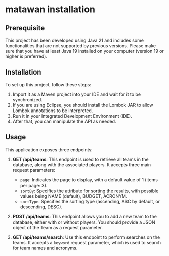 # matawan installation
## Prerequisite
This project has been developed using Java 21 and includes some functionalities that are not supported by previous versions. Please make sure that you have at least Java 19 installed on your computer (version 19 or higher is preferred).

## Installation
To set up this project, follow these steps:

1. Import it as a Maven project into your IDE and wait for it to be synchronized.
2. If you are using Eclipse, you should install the Lombok JAR to allow Lombok annotations to be interpreted.
3. Run it in your Integrated Development Environment (IDE).
4. After that, you can manipulate the API as needed.

## Usage
This application exposes three endpoints:

1. **GET /api/teams**: This endpoint is used to retrieve all teams in the database, along with the associated players. It accepts three main request parameters:
   - `page`: Indicates the page to display, with a default value of 1 (items per page: 3).
   - `sortBy`: Specifies the attribute for sorting the results, with possible values being NAME (default), BUDGET, ACRONYM.
   - `sortType`: Specifies the sorting type (ascending, ASC by default, or descending, DESC).

2. **POST /api/teams**: This endpoint allows you to add a new team to the database, either with or without players. You should provide a JSON object of the Team as a request parameter.

3. **GET /api/teams/search**: Use this endpoint to perform searches on the teams. It accepts a `keyword` request parameter, which is used to search for team names and acronyms.
